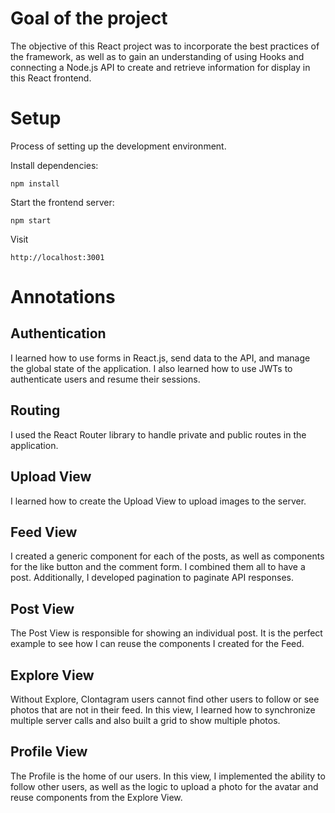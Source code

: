 # Goal of the project

The objective of this React project was to incorporate the best practices of the framework, as well as to gain an understanding of using Hooks and connecting a Node.js API to create and retrieve information for display in this React frontend.

# Setup

Process of setting up the development environment.

Install dependencies:

    npm install

Start the frontend server: 

    npm start
    
Visit 

    http://localhost:3001

# Annotations

## Authentication

I learned how to use forms in React.js, send data to the API, and manage the global state of the application. I also learned how to use JWTs to authenticate users and resume their sessions.

## Routing

I used the React Router library to handle private and public routes in the application.

## Upload View
I learned how to create the Upload View to upload images to the server.

## Feed View

I created a generic component for each of the posts, as well as components for the like button and the comment form. I combined them all to have a post. Additionally, I developed pagination to paginate API responses.

## Post View

The Post View is responsible for showing an individual post. It is the perfect example to see how I can reuse the components I created for the Feed.

## Explore View

Without Explore, Clontagram users cannot find other users to follow or see photos that are not in their feed. In this view, I learned how to synchronize multiple server calls and also built a grid to show multiple photos.

## Profile View

The Profile is the home of our users. In this view, I implemented the ability to follow other users, as well as the logic to upload a photo for the avatar and reuse components from the Explore View.
